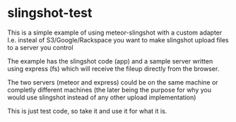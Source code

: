 # slingshot-test

This is a simple example of using meteor-slingshot with a custom adapter
I.e. insteal of S3/Google/Rackspace  you want to make slingshot upload files to a server you control

The example has the slingshot code (app) and a sample server  written using express (fs) which will receive the fileup directly from the browser.

The two servers (meteor and express) could be on the same machine or completly different machines (the later being the purpose for why you would use slingshot instead of any other upload implementation)

This is just test code, so take it and use it for what it is.


